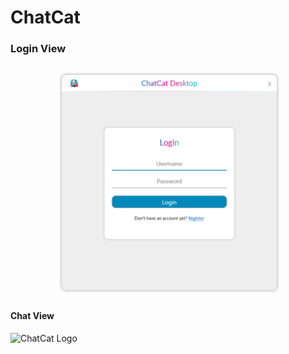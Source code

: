 # ChatCat

### Login View
![Login View](Images/login_view.png)
#### Chat View
![ChatCat Logo](Images/chat__view.png)